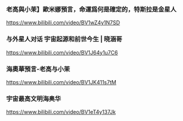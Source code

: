 ### 老高與小茉】歐米娜預言，命運爲何是確定的，特斯拉是金星人
https://www.bilibili.com/video/BV1wZ4y1N7SD

### 与外星人对话 宇宙起源和前世今生 | 晓涵哥
https://www.bilibili.com/video/BV1J64y1u7C6

### 海奧華預言-老高与小茉 
https://www.bilibili.com/video/BV1JK411s7tM

### 宇宙最高文明海奥华
https://www.bilibili.com/video/BV1eT4y137Jk

